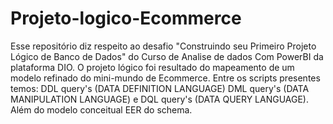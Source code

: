 # Projeto-logico-Ecommerce
Esse repositório diz respeito ao desafio "Construindo seu Primeiro Projeto Lógico de Banco de Dados" do Curso de Analise de dados Com PowerBI da plataforma DIO. O projeto lógico foi resultado do mapeamento de um modelo refinado do mini-mundo de Ecommerce. Entre os scripts presentes temos: DDL query's (DATA DEFINITION LANGUAGE) DML query's (DATA MANIPULATION LANGUAGE) e DQL query's (DATA QUERY LANGUAGE). Além do modelo conceitual EER do schema.

